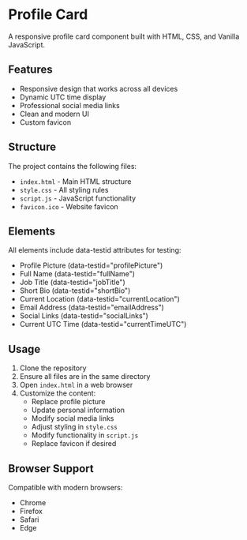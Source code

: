 # Profile Card

A responsive profile card component built with HTML, CSS, and Vanilla JavaScript.

## Features
- Responsive design that works across all devices
- Dynamic UTC time display
- Professional social media links
- Clean and modern UI
- Custom favicon

## Structure
The project contains the following files:
- `index.html` - Main HTML structure
- `style.css` - All styling rules
- `script.js` - JavaScript functionality
- `favicon.ico` - Website favicon

## Elements
All elements include data-testid attributes for testing:
- Profile Picture (data-testid="profilePicture")
- Full Name (data-testid="fullName")
- Job Title (data-testid="jobTitle")
- Short Bio (data-testid="shortBio")
- Current Location (data-testid="currentLocation")
- Email Address (data-testid="emailAddress")
- Social Links (data-testid="socialLinks")
- Current UTC Time (data-testid="currentTimeUTC")

## Usage
1. Clone the repository
2. Ensure all files are in the same directory
3. Open `index.html` in a web browser
4. Customize the content:
   - Replace profile picture
   - Update personal information
   - Modify social media links
   - Adjust styling in `style.css`
   - Modify functionality in `script.js`
   - Replace favicon if desired

## Browser Support
Compatible with modern browsers:
- Chrome
- Firefox
- Safari
- Edge

